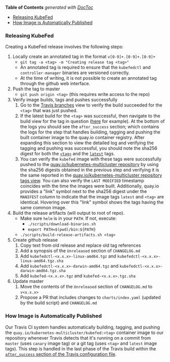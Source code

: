 <!-- START doctoc generated TOC please keep comment here to allow auto update -->
<!-- DON'T EDIT THIS SECTION, INSTEAD RE-RUN doctoc TO UPDATE -->
**Table of Contents**  *generated with [DocToc](https://github.com/thlorenz/doctoc)*

- [Releasing KubeFed](#releasing-kubefed)
- [How Image is Automatically Published](#how-image-is-automatically-published)

<!-- END doctoc generated TOC please keep comment here to allow auto update -->

### Releasing KubeFed

Creating a KubeFed release involves the following steps:

1. Locally create an annotated tag in the format `v[0-9]+.[0-9]+.[0-9]+`
   - `git tag -a <tag> -m "Creating release tag <tag>"`
   - An annotated tag is required to ensure that the `kubefedctl` and
     `controller-manager` binaries are versioned correctly.
   - At the time of writing, it is not possible to create an
     annotated tag through the github web interface.
2. Push the tag to master
   - `git push origin <tag>` (this requires write access to the repo)
3. Verify image builds, tags and pushes successfully
   1. Go to the [Travis branches](https://travis-ci.org/kubernetes-sigs/kubefed/branches)
      view to verify the build succeeded for the `<tag>` that was just pushed.
   2. If the latest build for the `<tag>` was successful, then navigate to the
      build view for the tag in question
      ([here](https://travis-ci.org/kubernetes-sigs/kubefed/builds/537843474)
      for example). At the bottom of the logs you should see the
      `after_success` section; which contains the logs for the step that
      handles building, tagging and pushing the built container image to the
      quay.io container registry. After expanding this section to view the
      detailed log and verifying the tagging and pushing was successful, you
      should note the sha256 digest for both the
      [`<tag>`](https://travis-ci.org/kubernetes-sigs/kubefed/builds/537843474#L3750)
      and the
      [`latest`](https://travis-ci.org/kubernetes-sigs/kubefed/builds/537843474#L3760)
      tags.
   3. You can verify the `kubefed` image with these tags were successfully
      pushed to the [quay.io/kubernetes-multicluster
      repository](https://quay.io/repository/kubernetes-multicluster/kubefed)
      by using the sha256 digests obtained in the previous step and verifying
      it is the same reported in the [quay.io/kubernetes-multicluster
      repository tags
      view](https://quay.io/repository/kubernetes-multicluster/kubefed?tab=tags).
      You can also verify the `LAST MODIFIED` timestamp coincides with the time
      the images were built. Additionally, quay.io provides a "link" symbol
      next to the sha256 digest under the `MANIFEST` column to indicate that
      the image tags `latest` and `<tag>` are identical. Hovering over this
      "link" symbol shows the tags having the same common image.
4. Build the release artifacts (will output to root of repo).
   - Make sure `helm` is in your `PATH`. If not, execute:
     - `./scripts/download-binaries.sh`
     - `export PATH=$(pwd)/bin:${PATH}`
   - `./scripts/build-release-artifacts.sh <tag>`
5. Create github release
   1. Copy text from old release and replace old tag references
   2. Add a synopsis of the `Unreleased` section of `CHANGELOG.md`
   3. Add `kubefedctl-<x.x.x>-linux-amd64.tgz` and `kubefedctl-<x.x.x>-linux-amd64.tgz.sha`
   4. Add `kubefedctl-<x.x.x>-darwin-amd64.tgz` and `kubefedctl-<x.x.x>-darwin-amd64.tgz.sha`
   5. Add `kubefed-<x.x.x>.tgz` and `kubefed-<x.x.x>.tgz.sha`
6. Update master
   1. Move the contents of the `Unreleased` section of `CHANGELOG.md` to `v<x.x.x>`
   2. Propose a PR that includes changes to `charts/index.yaml`
      (updated by the build script) and `CHANGELOG.md`

### How Image is Automatically Published

Our Travis CI system handles automatically building, tagging, and pushing the
`quay.io/kubernetes-multicluster/kubefed:<tag>` container image to our
repository whenever Travis detects that it's running on a commit from `master`
(uses `canary` image tag) or a git tag (uses `<tag>` and `latest` image tags).
This step is handled in the last phase of the Travis build within the
[`after_success` section of the Travis configuration
file](https://github.com/kubernetes-sigs/kubefed/blob/3e9223df55bfbf801bdd51da9a7ca79183fdff6d/.travis.yml#L28-L42).
